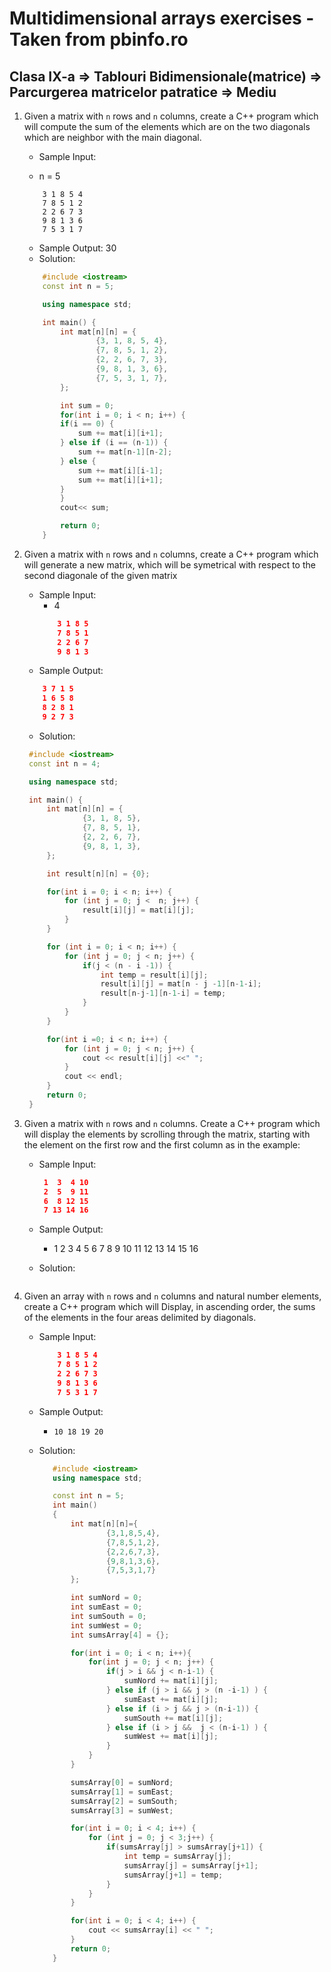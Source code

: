 # Multidimensional arrays exercises - Taken from pbinfo.ro

## Clasa IX-a => Tablouri Bidimensionale(matrice) => Parcurgerea matricelor patratice => Mediu

1. Given a matrix with `n` rows and `n` columns, create a C++ program which will compute the sum of the elements which are on the two diagonals which are neighbor with the main diagonal.

   - Sample Input:

   - n = 5

   ```json5
       3 1 8 5 4
       7 8 5 1 2
       2 2 6 7 3
       9 8 1 3 6
       7 5 3 1 7
   ```

   - Sample Output: 30
   - Solution:

   ```c++
       #include <iostream>
       const int n = 5;

       using namespace std;

       int main() {
           int mat[n][n] = {
                   {3, 1, 8, 5, 4},
                   {7, 8, 5, 1, 2},
                   {2, 2, 6, 7, 3},
                   {9, 8, 1, 3, 6},
                   {7, 5, 3, 1, 7},
           };

           int sum = 0;
           for(int i = 0; i < n; i++) {
           if(i == 0) {
               sum += mat[i][i+1];
           } else if (i == (n-1)) {
               sum += mat[n-1][n-2];
           } else {
               sum += mat[i][i-1];
               sum += mat[i][i+1];
           }
           }
           cout<< sum;

           return 0;
       }
   ```

2. Given a matrix with `n` rows and `n` columns, create a C++ program which will generate a new matrix, which will be symetrical with respect to the second diagonale of the given matrix

   - Sample Input:
     - 4
     ```json
         3 1 8 5
         7 8 5 1
         2 2 6 7
         9 8 1 3
     ```
   - Sample Output:

   ```json
       3 7 1 5
       1 6 5 8
       8 2 8 1
       9 2 7 3
   ```

   - Solution:

   ```c++
    #include <iostream>
    const int n = 4;

    using namespace std;

    int main() {
        int mat[n][n] = {
                {3, 1, 8, 5},
                {7, 8, 5, 1},
                {2, 2, 6, 7},
                {9, 8, 1, 3},
        };

        int result[n][n] = {0};

        for(int i = 0; i < n; i++) {
            for (int j = 0; j <  n; j++) {
                result[i][j] = mat[i][j];
            }
        }

        for (int i = 0; i < n; i++) {
            for (int j = 0; j < n; j++) {
                if(j < (n - i -1)) {
                    int temp = result[i][j];
                    result[i][j] = mat[n - j -1][n-1-i];
                    result[n-j-1][n-1-i] = temp;
                }
            }
        }

        for(int i =0; i < n; i++) {
            for (int j = 0; j < n; j++) {
                cout << result[i][j] <<" ";
            }
            cout << endl;
        }
        return 0;
    }
   ```

3. Given a matrix with `n` rows and `n` columns. Create a C++ program which will display the elements by scrolling through the matrix, starting with the element on the first row and the first column as in the example:

   - Sample Input:
     ```json
      1  3  4 10
      2  5  9 11
      6  8 12 15
      7 13 14 16
     ```
   - Sample Output:

     - 1 2 3 4 5 6 7 8 9 10 11 12 13 14 15 16

   - Solution:

     ```c++

     ```

4. Given an array with `n` rows and `n` columns and natural number elements, create a C++ program which will Display, in ascending order, the sums of the elements in the four areas delimited by diagonals.

   - Sample Input:
     ```json
         3 1 8 5 4
         7 8 5 1 2
         2 2 6 7 3
         9 8 1 3 6
         7 5 3 1 7
     ```
   - Sample Output:
     - `10 18 19 20`
   - Solution:

     ```c++
        #include <iostream>
        using namespace std;

        const int n = 5;
        int main()
        {
            int mat[n][n]={
                    {3,1,8,5,4},
                    {7,8,5,1,2},
                    {2,2,6,7,3},
                    {9,8,1,3,6},
                    {7,5,3,1,7}
            };

            int sumNord = 0;
            int sumEast = 0;
            int sumSouth = 0;
            int sumWest = 0;
            int sumsArray[4] = {};

            for(int i = 0; i < n; i++){
                for(int j = 0; j < n; j++) {
                    if(j > i && j < n-i-1) {
                        sumNord += mat[i][j];
                    } else if (j > i && j > (n -i-1) ) {
                        sumEast += mat[i][j];
                    } else if (i > j && j > (n-i-1)) {
                        sumSouth += mat[i][j];
                    } else if (i > j &&  j < (n-i-1) ) {
                        sumWest += mat[i][j];
                    }
                }
            }

            sumsArray[0] = sumNord;
            sumsArray[1] = sumEast;
            sumsArray[2] = sumSouth;
            sumsArray[3] = sumWest;

            for(int i = 0; i < 4; i++) {
                for (int j = 0; j < 3;j++) {
                    if(sumsArray[j] > sumsArray[j+1]) {
                        int temp = sumsArray[j];
                        sumsArray[j] = sumsArray[j+1];
                        sumsArray[j+1] = temp;
                    }
                }
            }

            for(int i = 0; i < 4; i++) {
                cout << sumsArray[i] << " ";
            }
            return 0;
        }
     ```
